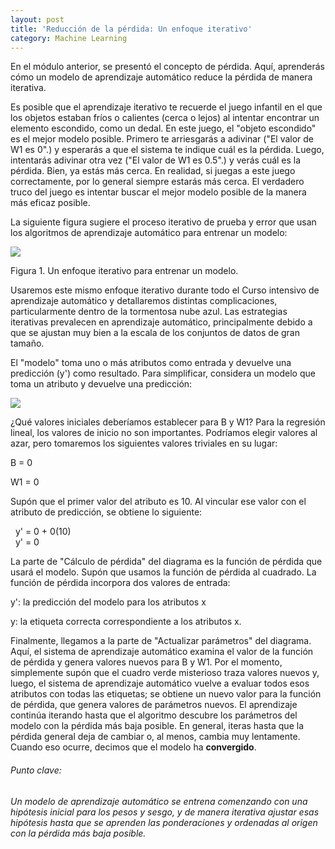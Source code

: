 ```yaml
---
layout: post
title: 'Reducción de la pérdida: Un enfoque iterativo'
category: Machine Learning
---
```


En el m&oacute;dulo anterior, se present&oacute; el concepto de p&eacute;rdida. Aqu&iacute;, aprender&aacute;s c&oacute;mo un modelo de aprendizaje autom&aacute;tico reduce la p&eacute;rdida de manera iterativa.

Es posible que el aprendizaje iterativo te recuerde el juego infantil en el que los objetos estaban fr&iacute;os o calientes (cerca o lejos) al intentar encontrar un elemento escondido, como un dedal. En este juego, el "objeto escondido" es el mejor modelo posible. Primero te arriesgar&aacute;s a adivinar ("El valor de W1 es 0".) y esperar&aacute;s a que el sistema te indique cu&aacute;l es la p&eacute;rdida. Luego, intentar&aacute;s adivinar otra vez ("El valor de W1 es 0.5".) y ver&aacute;s cu&aacute;l es la p&eacute;rdida. Bien, ya est&aacute;s m&aacute;s cerca. En realidad, si juegas a este juego correctamente, por lo general siempre estar&aacute;s m&aacute;s cerca. El verdadero truco del juego es intentar buscar el mejor modelo posible de la manera m&aacute;s eficaz posible.

La siguiente figura sugiere el proceso iterativo de prueba y error que usan los algoritmos de aprendizaje autom&aacute;tico para entrenar un modelo:

![](/uploads/screenshot-2018-5-10-reducción-de-la-pérdida-un-enfoque-iterativo-curso-intensivo-de-aprendizaje-automático-google-developers.png)

Figura 1. Un enfoque iterativo para entrenar un modelo.

Usaremos este mismo enfoque iterativo durante todo el Curso intensivo de aprendizaje autom&aacute;tico y detallaremos distintas complicaciones, particularmente dentro de la tormentosa nube azul. Las estrategias iterativas prevalecen en aprendizaje autom&aacute;tico, principalmente debido a que se ajustan muy bien a la escala de los conjuntos de datos de gran tama&ntilde;o.

El "modelo" toma uno o m&aacute;s atributos como entrada y devuelve una predicci&oacute;n (y') como resultado. Para simplificar, considera un modelo que toma un atributo y devuelve una predicci&oacute;n:

![](/uploads/screenshot-2018-5-10-reducción-de-la-pérdida-un-enfoque-iterativo-curso-intensivo-de-aprendizaje-automático-google-developers1.png)

&iquest;Qu&eacute; valores iniciales deber&iacute;amos establecer para B y W1? Para la regresi&oacute;n lineal, los valores de inicio no son importantes. Podr&iacute;amos elegir valores al azar, pero tomaremos los siguientes valores triviales en su lugar:

B = 0

W1 = 0

Sup&oacute;n que el primer valor del atributo es 10. Al vincular ese valor con el atributo de predicci&oacute;n, se obtiene lo siguiente:

&nbsp; y' = 0 + 0(10)<br>&nbsp; y' = 0

La parte de "C&aacute;lculo de p&eacute;rdida" del diagrama es la funci&oacute;n de p&eacute;rdida que usar&aacute; el modelo. Sup&oacute;n que usamos la funci&oacute;n de p&eacute;rdida al cuadrado. La funci&oacute;n de p&eacute;rdida incorpora dos valores de entrada:

y': la predicci&oacute;n del modelo para los atributos x

y: la etiqueta correcta correspondiente a los atributos x.

Finalmente, llegamos a la parte de "Actualizar par&aacute;metros" del diagrama. Aqu&iacute;, el sistema de aprendizaje autom&aacute;tico examina el valor de la funci&oacute;n de p&eacute;rdida y genera valores nuevos para B y W1. Por el momento, simplemente sup&oacute;n que el cuadro verde misterioso traza valores nuevos y, luego, el sistema de aprendizaje autom&aacute;tico vuelve a evaluar todos esos atributos con todas las etiquetas; se obtiene un nuevo valor para la funci&oacute;n de p&eacute;rdida, que genera valores de par&aacute;metros nuevos. El aprendizaje contin&uacute;a iterando hasta que el algoritmo descubre los par&aacute;metros del modelo con la p&eacute;rdida m&aacute;s baja posible. En general, iteras hasta que la p&eacute;rdida general deja de cambiar o, al menos, cambia muy lentamente. Cuando eso ocurre, decimos que el modelo ha **convergido**.

###### *Punto clave:*

###### *Un modelo de aprendizaje autom&aacute;tico se entrena comenzando con una hip&oacute;tesis inicial para los pesos y sesgo, y de manera iterativa ajustar esas hip&oacute;tesis hasta que se aprenden las ponderaciones y ordenadas al origen con la p&eacute;rdida m&aacute;s baja posible.*